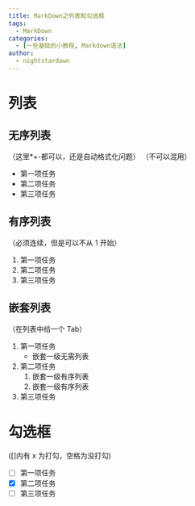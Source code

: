 ```yaml
---
title: MarkDown之列表和勾选框
tags:
  - MarkDown
categories:
  - [一些基础的小教程, Markdown语法]
author:
  - nightstardawn
---
```


# 列表

## 无序列表

（这里\*+-都可以，还是自动格式化问题）
（不可以混用）

- 第一项任务
- 第二项任务
- 第三项任务

## 有序列表

（必须连续，但是可以不从 1 开始）

1. 第一项任务
2. 第二项任务
3. 第三项任务

## 嵌套列表

（在列表中给一个 Tab）

1. 第一项任务
   - 嵌套一级无需列表
2. 第二项任务
   1. 嵌套一级有序列表
   2. 嵌套一级有序列表
3. 第三项任务

# 勾选框

([]内有 x 为打勾，空格为没打勾)

- [ ] 第一项任务
- [x] 第二项任务
- [ ] 第三项任务
